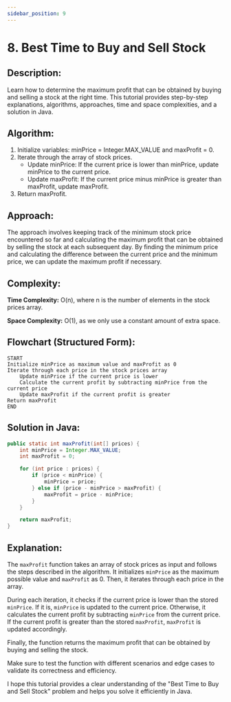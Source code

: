```yaml
---
sidebar_position: 9
---
```


# 8. Best Time to Buy and Sell Stock

## Description: 
Learn how to determine the maximum profit that can be obtained by buying and selling a stock at the right time. This tutorial provides step-by-step explanations, algorithms, approaches, time and space complexities, and a solution in Java.

## Algorithm:
1. Initialize variables: minPrice = Integer.MAX_VALUE and maxProfit = 0.
2. Iterate through the array of stock prices.
   - Update minPrice: If the current price is lower than minPrice, update minPrice to the current price.
   - Update maxProfit: If the current price minus minPrice is greater than maxProfit, update maxProfit.
3. Return maxProfit.

## Approach:
The approach involves keeping track of the minimum stock price encountered so far and calculating the maximum profit that can be obtained by selling the stock at each subsequent day. By finding the minimum price and calculating the difference between the current price and the minimum price, we can update the maximum profit if necessary.

## Complexity:
**Time Complexity:** O(n), where n is the number of elements in the stock prices array.

**Space Complexity:** O(1), as we only use a constant amount of extra space.

## Flowchart (Structured Form):
```
START
Initialize minPrice as maximum value and maxProfit as 0
Iterate through each price in the stock prices array
    Update minPrice if the current price is lower
    Calculate the current profit by subtracting minPrice from the current price
    Update maxProfit if the current profit is greater
Return maxProfit
END
```

## Solution in Java:
```java
public static int maxProfit(int[] prices) {
    int minPrice = Integer.MAX_VALUE;
    int maxProfit = 0;

    for (int price : prices) {
        if (price < minPrice) {
            minPrice = price;
        } else if (price - minPrice > maxProfit) {
            maxProfit = price - minPrice;
        }
    }

    return maxProfit;
}
```

## Explanation:
The `maxProfit` function takes an array of stock prices as input and follows the steps described in the algorithm. It initializes `minPrice` as the maximum possible value and `maxProfit` as 0. Then, it iterates through each price in the array.

During each iteration, it checks if the current price is lower than the stored `minPrice`. If it is, `minPrice` is updated to the current price. Otherwise, it calculates the current profit by subtracting `minPrice` from the current price. If the current profit is greater than the stored `maxProfit`, `maxProfit` is updated accordingly.

Finally, the function returns the maximum profit that can be obtained by buying and selling the stock.

Make sure to test the function with different scenarios and edge cases to validate its correctness and efficiency.

I hope this tutorial provides a clear understanding of the "Best Time to Buy and Sell Stock" problem and helps you solve it efficiently in Java.